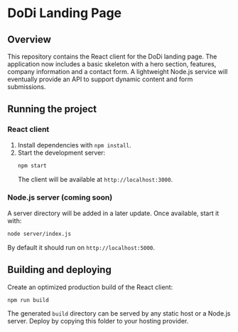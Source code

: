 # DoDi Landing Page

## Overview

This repository contains the React client for the DoDi landing page. The application now includes a basic skeleton with a hero section, features, company information and a contact form. A lightweight Node.js service will eventually provide an API to support dynamic content and form submissions.

## Running the project

### React client

1. Install dependencies with `npm install`.
2. Start the development server:
   ```bash
   npm start
   ```
   The client will be available at `http://localhost:3000`.

### Node.js server (coming soon)

A server directory will be added in a later update. Once available, start it with:
```bash
node server/index.js
```
By default it should run on `http://localhost:5000`.

## Building and deploying

Create an optimized production build of the React client:
```bash
npm run build
```
The generated `build` directory can be served by any static host or a Node.js server. Deploy by copying this folder to your hosting provider.
